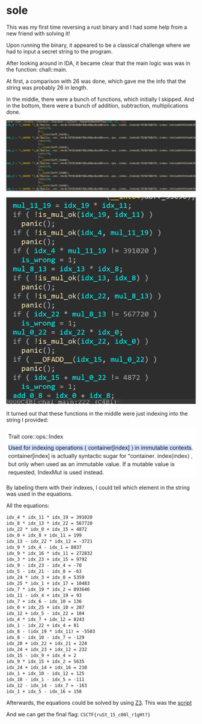 # sole

This was my first time reversing a rust binary and I had some help from a new friend with solving it!

Upon running the binary, it appeared to be a classical challenge where we had to input a secret string to the program.

After looking around in IDA, it became clear that the main logic was was in the function: chall::main.

At first, a comparison with 26 was done, which gave me the info that the string was probably 26 in length.

In the middle, there were a bunch of functions, which initially I skipped.
And in the bottom, there were a bunch of addition, subtraction, multiplications done.

![](Images/indexing.png)

![](Images/equations.png)

It turned out that these functions in the middle were just indexing into the string I provided:

![](Images/indexing2.png)

By labeling them with their indexes, I could tell which element in the string was used in the equations.

All the equations:
```
idx_4 * idx_11 * idx_19 = 391020
idx_8 * idx_13 * idx_22 = 567720
idx_22 * idx_0 + idx_15 = 4872
idx_0 + idx_8 + idx_11 = 199
idx_13 - idx_22 * idx_12 = -3721
idx_9 * idx_4 - idx_1 = 8037
idx_9 * idx_16 * idx_11 = 272832
idx_3 * idx_23 + idx_15 = 9792
idx_9 - idx_23 - idx_4 = -70
idx_5 - idx_21 - idx_8 = -63
idx_24 * idx_3 + idx_0 = 5359
idx_25 * idx_1 + idx_17 = 10483
idx_7 * idx_19 * idx_2 = 893646
idx_11 - idx_4 + idx_19 = 93
idx_7 + idx_6 - idx_10 = 136
idx_0 + idx_25 + idx_10 = 287
idx_12 + idx_5 - idx_22 = 104
idx_4 * idx_7 + idx_12 = 8243
idx_1 - idx_22 + idx_4 = 81
idx_8 - (idx_19 * idx_11) = -5503
idx_8 - idx_10 - idx_7 = -129
idx_20 + idx_22 + idx_21 = 224
idx_24 + idx_23 + idx_12 = 232
idx_15 - idx_9 + idx_4 = 2
idx_9 * idx_15 + idx_2 = 5635
idx_24 + idx_14 + idx_16 = 210
idx_1 + idx_10 - idx_12 = 125
idx_18 - idx_1 - idx_5 = -111
idx_12 - idx_14 - idx_7 = -163
idx_1 + idx_5 - idx_16 = 158
```

Afterwards, the equations could be solved by using [Z3](https://github.com/Z3Prover/z3). This was the [script](sole.py)

And we can get the final flag: `CSCTF{ruSt_15_c00l_r1gHt?}`